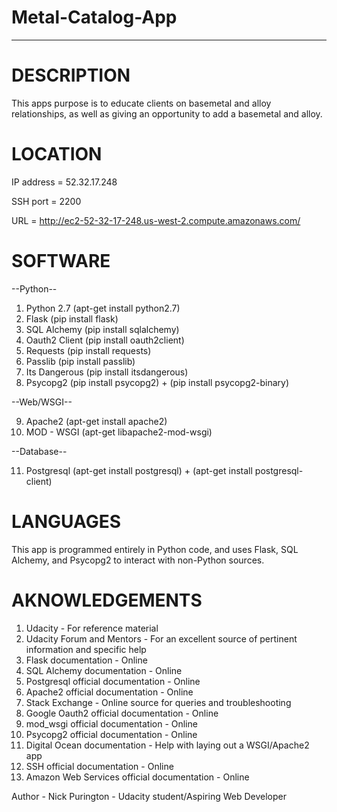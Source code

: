 # Metal-Catalog-App

________________________________________________________________________________________________________________________________________

# DESCRIPTION

This apps purpose is to educate clients on basemetal and alloy relationships, as well as giving an opportunity to add a basemetal and alloy. 

# LOCATION

IP address = 52.32.17.248

SSH port = 2200

URL = http://ec2-52-32-17-248.us-west-2.compute.amazonaws.com/

# SOFTWARE

--Python--
1. Python 2.7 (apt-get install python2.7)
2. Flask (pip install flask)
3. SQL Alchemy (pip install sqlalchemy)
4. Oauth2 Client (pip install oauth2client)
5. Requests (pip install requests)
6. Passlib (pip install passlib)
7. Its Dangerous (pip install itsdangerous)
8. Psycopg2 (pip install psycopg2) + (pip install psycopg2-binary)

--Web/WSGI--

9. Apache2 (apt-get install apache2)
10. MOD - WSGI (apt-get libapache2-mod-wsgi)

--Database--

11. Postgresql (apt-get install postgresql) + (apt-get install postgresql-client)

# LANGUAGES

This app is programmed entirely in Python code, and uses Flask, SQL Alchemy, and Psycopg2 to interact with non-Python sources.

# AKNOWLEDGEMENTS

1. Udacity - For reference material
2. Udacity Forum and Mentors - For an excellent source of pertinent information and specific help
3. Flask documentation - Online
4. SQL Alchemy documentation - Online
5. Postgresql official documentation - Online
6. Apache2 official documentation - Online
7. Stack Exchange - Online source for queries and troubleshooting
8. Google Oauth2 official documentation - Online
9. mod_wsgi official documentation - Online
10. Psycopg2 official documentation - Online
11. Digital Ocean documentation - Help with laying out a WSGI/Apache2 app
12. SSH official documentation - Online
13. Amazon Web Services official documentation - Online

Author - Nick Purington - Udacity student/Aspiring Web Developer
